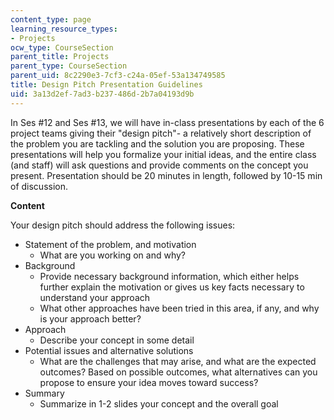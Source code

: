 ```yaml
---
content_type: page
learning_resource_types:
- Projects
ocw_type: CourseSection
parent_title: Projects
parent_type: CourseSection
parent_uid: 8c2290e3-7cf3-c24a-05ef-53a134749585
title: Design Pitch Presentation Guidelines
uid: 3a13d2ef-7ad3-b237-486d-2b7a04193d9b
---
```


In Ses #12 and Ses #13, we will have in-class presentations by each of the 6 project teams giving their "design pitch"- a relatively short description of the problem you are tackling and the solution you are proposing. These presentations will help you formalize your initial ideas, and the entire class (and staff) will ask questions and provide comments on the concept you present. Presentation should be 20 minutes in length, followed by 10-15 min of discussion.

**Content**

Your design pitch should address the following issues:

*   Statement of the problem, and motivation
    *   What are you working on and why?
*   Background
    *   Provide necessary background information, which either helps further explain the motivation or gives us key facts necessary to understand your approach
    *   What other approaches have been tried in this area, if any, and why is your approach better?
*   Approach
    *   Describe your concept in some detail
*   Potential issues and alternative solutions
    *   What are the challenges that may arise, and what are the expected outcomes? Based on possible outcomes, what alternatives can you propose to ensure your idea moves toward success?
*   Summary
    *   Summarize in 1-2 slides your concept and the overall goal